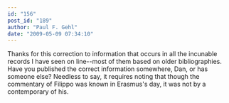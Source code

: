 ```yaml
---
id: "156"
post_id: "189"
author: "Paul F. Gehl"
date: "2009-05-09 07:34:10"
---
```

Thanks for this correction to information that occurs in all the incunable records I have seen on line--most of them based on older bibliographies. Have you published the correct information somewhere, Dan, or has someone else? Needless to say, it requires noting that though the commentary of Filippo was known in Erasmus's day, it was not by a contemporary of his.
